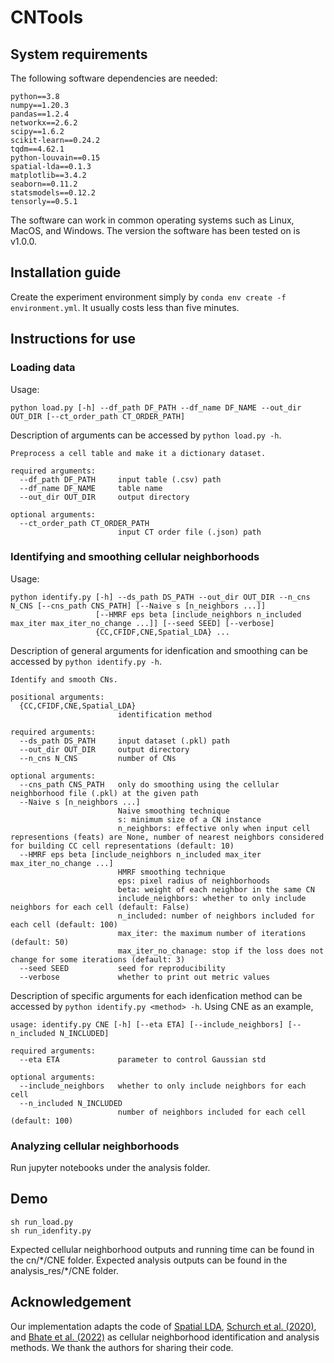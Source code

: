 # CNTools

## System requirements
The following software dependencies are needed:
```
python==3.8
numpy==1.20.3
pandas==1.2.4
networkx==2.6.2
scipy==1.6.2
scikit-learn==0.24.2
tqdm==4.62.1
python-louvain==0.15
spatial-lda==0.1.3
matplotlib==3.4.2
seaborn==0.11.2
statsmodels==0.12.2
tensorly==0.5.1
```
The software can work in common operating systems such as Linux, MacOS, and Windows. The version the software has been tested on is v1.0.0.

## Installation guide
Create the experiment environment simply by ```conda env create -f environment.yml```. It usually costs less than five minutes.

## Instructions for use

### Loading data
Usage:
```
python load.py [-h] --df_path DF_PATH --df_name DF_NAME --out_dir OUT_DIR [--ct_order_path CT_ORDER_PATH]
```
Description of arguments can be accessed by ```python load.py -h```.
```
Preprocess a cell table and make it a dictionary dataset.

required arguments:
  --df_path DF_PATH     input table (.csv) path
  --df_name DF_NAME     table name
  --out_dir OUT_DIR     output directory

optional arguments:
  --ct_order_path CT_ORDER_PATH
                        input CT order file (.json) path
```

### Identifying and smoothing cellular neighborhoods
Usage:
```
python identify.py [-h] --ds_path DS_PATH --out_dir OUT_DIR --n_cns N_CNS [--cns_path CNS_PATH] [--Naive s [n_neighbors ...]]
                   [--HMRF eps beta [include_neighbors n_included max_iter max_iter_no_change ...]] [--seed SEED] [--verbose]
                   {CC,CFIDF,CNE,Spatial_LDA} ...
```
Description of general arguments for idenfication and smoothing can be accessed by ```python identify.py -h```.
```
Identify and smooth CNs.

positional arguments:
  {CC,CFIDF,CNE,Spatial_LDA}
                        identification method

required arguments:
  --ds_path DS_PATH     input dataset (.pkl) path
  --out_dir OUT_DIR     output directory
  --n_cns N_CNS         number of CNs

optional arguments:
  --cns_path CNS_PATH   only do smoothing using the cellular neighborhood file (.pkl) at the given path
  --Naive s [n_neighbors ...]
                        Naive smoothing technique
                        s: minimum size of a CN instance
                        n_neighbors: effective only when input cell representions (feats) are None, number of nearest neighbors considered for building CC cell representations (default: 10)
  --HMRF eps beta [include_neighbors n_included max_iter max_iter_no_change ...]
                        HMRF smoothing technique
                        eps: pixel radius of neighborhoods
                        beta: weight of each neighbor in the same CN
                        include_neighbors: whether to only include neighbors for each cell (default: False)
                        n_included: number of neighbors included for each cell (default: 100)
                        max_iter: the maximum number of iterations (default: 50)
                        max_iter_no_chanage: stop if the loss does not change for some iterations (default: 3)
  --seed SEED           seed for reproducibility
  --verbose             whether to print out metric values
```
Description of specific arguments for each idenfication method can be accessed by ```python identify.py <method> -h```. Using CNE as an example,
```
usage: identify.py CNE [-h] [--eta ETA] [--include_neighbors] [--n_included N_INCLUDED]

required arguments:
  --eta ETA             parameter to control Gaussian std

optional arguments:
  --include_neighbors   whether to only include neighbors for each cell
  --n_included N_INCLUDED
                        number of neighbors included for each cell (default: 100)
```

### Analyzing cellular neighborhoods
Run jupyter notebooks under the analysis folder.

## Demo
```
sh run_load.py
sh run_idenfity.py
```
Expected cellular neighborhood outputs and running time can be found in the cn/\*/CNE folder. Expected analysis outputs can be found in the analysis_res/\*/CNE folder.

## Acknowledgement
Our implementation adapts the code of [Spatial LDA](https://github.com/calico/spatial_lda), [Schurch et al. (2020)](https://github.com/nolanlab/NeighborhoodCoordination), and [Bhate et al. (2022)](https://github.com/nolanlab/TissueSchematics) as cellular neighborhood identification and analysis methods. We thank the authors for sharing their code.
